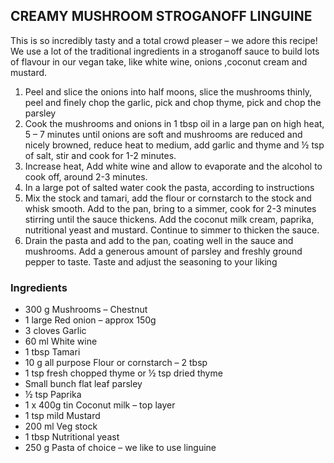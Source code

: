 ## CREAMY MUSHROOM STROGANOFF LINGUINE

This is so incredibly tasty and a total crowd pleaser – we adore this recipe! We use a lot of the traditional ingredients in a stroganoff sauce to build lots of flavour in our vegan take, like white wine, onions ,coconut cream and mustard.

1. Peel and slice the onions into half moons, slice the mushrooms thinly, peel and finely chop the garlic, pick and chop thyme, pick and chop the parsley
2. Cook the mushrooms and onions in 1 tbsp oil in a large pan on high heat, 5 – 7 minutes until onions are soft and mushrooms are reduced and nicely browned, reduce heat to medium, add garlic and thyme and ½ tsp of salt, stir and cook for 1-2 minutes.
3. Increase heat, Add white wine and allow to evaporate and the alcohol to cook off, around 2-3 minutes.
4. In a large pot of salted water cook the pasta, according to instructions
5. Mix the stock and tamari, add the flour or cornstarch to the stock and whisk smooth. Add to the pan, bring to a simmer, cook for 2-3 minutes stirring until the sauce thickens. Add the coconut milk cream, paprika, nutritional yeast and mustard. Continue to simmer to thicken the sauce.
6. Drain the pasta and add to the pan, coating well in the sauce and mushrooms. Add a generous amount of parsley and freshly ground pepper to taste. Taste and adjust the seasoning to your liking

### Ingredients

- 300 g Mushrooms – Chestnut
- 1 large Red onion – approx 150g
- 3 cloves Garlic
- 60 ml White wine
- 1 tbsp Tamari
- 10 g all purpose Flour or cornstarch – 2 tbsp
- 1 tsp fresh chopped thyme or ½ tsp dried thyme
- Small bunch flat leaf parsley
- ½ tsp Paprika
- 1 x 400g tin Coconut milk – top layer
- 1 tsp mild Mustard
- 200 ml Veg stock
- 1 tbsp Nutritional yeast
- 250 g Pasta of choice – we like to use linguine
